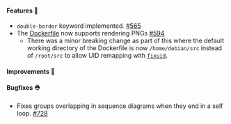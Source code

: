 #### Features 🚀

- `double-border` keyword implemented. [#565](https://github.com/terrastruct/d2/pull/565)
- The [Dockerfile](./docs/INSTALL.md#docker) now supports rendering PNGs [#594](https://github.com/terrastruct/d2/issues/594)
  - There was a minor breaking change as part of this where the default working directory of the Dockerfile is now `/home/debian/src` instead of `/root/src` to allow UID remapping with [`fixuid`](https://github.com/boxboat/fixuid).

#### Improvements 🧹

#### Bugfixes ⛑️

- Fixes groups overlapping in sequence diagrams when they end in a self loop. [#728](https://github.com/terrastruct/d2/pull/728)
